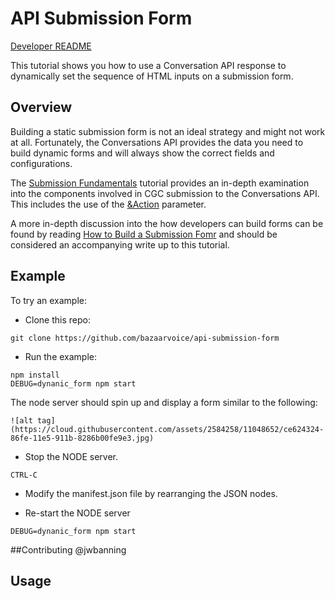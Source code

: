 # API Submission Form

[Developer README](./CONTRIBUTING.md)

This tutorial shows you how to use a Conversation API response to dynamically set the sequence of HTML inputs on a submission form.

## Overview

Building a static submission form is not an ideal strategy and might not work at all. Fortunately, the Conversations API provides the data you need to build dynamic forms and will always show the correct fields and configurations.

The [Submission Fundamentals](https://developer.bazaarvoice.com/apis/conversations/tutorials/submission_fundamentals) tutorial provides an in-depth examination into the components involved in CGC submission to the Conversations API. This includes the use of the [&Action](https://developer.bazaarvoice.com/apis/conversations/tutorials/submission_fundamentals#the-action-parameter-and-the-submission-process) parameter. 

A more in-depth discussion into the how developers can build forms can be found by reading [How to Build a Submission Fomr](https://developer.bazaarvoice.com/apis/conversations/tutorials/submission_fundamentals) and should be considered an accompanying write up to this tutorial. 

## Example

To try an example:

- Clone this repo:

```
git clone https://github.com/bazaarvoice/api-submission-form
```

- Run the example:

```
npm install
DEBUG=dynanic_form npm start
```

The node server should spin up and display a form similar to the following: 
    
    ![alt tag](https://cloud.githubusercontent.com/assets/2584258/11048652/ce624324-86fe-11e5-911b-8286b00fe9e3.jpg)
    

- Stop the NODE server.
```
CTRL-C
```

- Modify the manifest.json file by rearranging the JSON nodes.

- Re-start the NODE server
```
DEBUG=dynanic_form npm start
```

##Contributing
@jwbanning

## Usage
